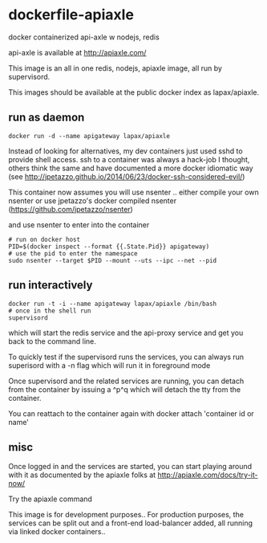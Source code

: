 dockerfile-apiaxle
==================

docker containerized api-axle w nodejs, redis

api-axle is available at http://apiaxle.com/

This image is an all in one redis, nodejs, apiaxle image, all run by supervisord. 

This images should be available at the public docker index as lapax/apiaxle.

run as daemon 
-------------

```docker run -d --name apigateway lapax/apiaxle```

Instead of looking for alternatives, my dev containers just used sshd to provide shell access.
ssh to a container was always a hack-job I thought, others think the same and have documented a more docker idiomatic way (see http://jpetazzo.github.io/2014/06/23/docker-ssh-considered-evil/)

This container now assumes you will use nsenter .. either compile your own nsenter or use jpetazzo's docker compiled nsenter (https://github.com/jpetazzo/nsenter)

and use nsenter to enter into the container 

```shell
# run on docker host
PID=$(docker inspect --format {{.State.Pid}} apigateway)
# use the pid to enter the namespace
sudo nsenter --target $PID --mount --uts --ipc --net --pid
```

run interactively 
-----------------

```shell
docker run -t -i --name apigateway lapax/apiaxle /bin/bash
# once in the shell run
supervisord
```

which will start the redis service and the api-proxy service and get you back to the command line.

To quickly test if the supervisord runs the services, you can always run superisord with a -n flag which will run it in foreground mode 

Once supervisord and the related services are running, you can detach from the container by issuing a ^p^q which will detach the tty from the container.

You can reattach to the container again with docker attach 'container id or name'


misc
----
Once logged in and the services are started, you can start playing around with it as documented by the apiaxle folks at http://apiaxle.com/docs/try-it-now/

Try  the apiaxle command

This image is for development purposes.. For production purposes, the services can be split out and a front-end load-balancer added, all running via linked docker containers.. 
